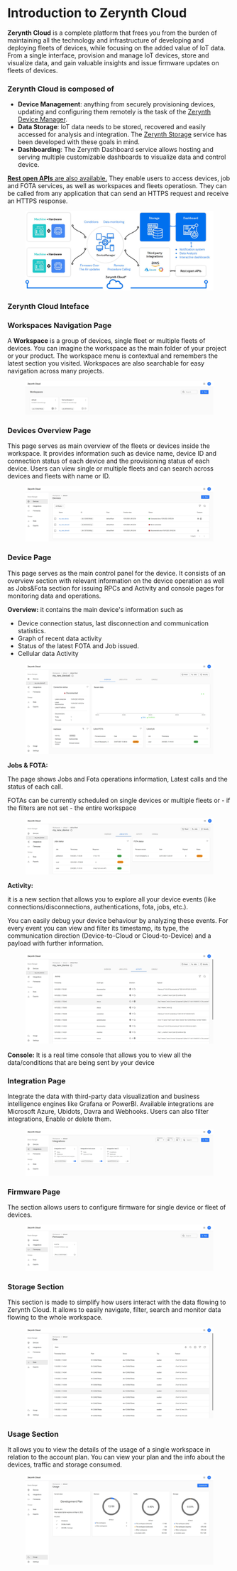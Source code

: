 # Introduction to Zerynth Cloud

**Zerynth Cloud** is a complete platform that frees you from the burden of maintaining all the technology and infrastructure of developing and deploying fleets of devices, while focusing on the added value of IoT data.
From a single interface, provision and manage IoT devices, store and visualize data, and gain valuable insights and issue firmware updates on fleets of devices.


### **Zerynth Cloud** is composed of

* **Device Management**: anything from securely provisioning devices, updating and configuring them remotely is the task of the [Zerynth Device Manager](device_manager_data_storage.md).
* **Data Storage**: IoT data needs to be stored, recovered and easily accessed for analysis and integration. The [Zerynth Storage](device_manager_data_storage.md#storage) service has been developed with these goals in mind.
* **Dashboarding**: The Zerynth Dashboard service allows hosting and serving multiple customizable dashboards to visualize data and control device.

[**Rest open APIs** are also available.](../reference/api/zdm/) They enable users to access devices, job and FOTA services, as well as workspaces and fleets operatiosn. They can be called from any application that can send an HTTPS request and receive an HTTPS response.

<figure>
  <a data-fancybox="gallery" href="img/zcloud.jpg">
  <img src="img/zcloud.jpg"/>
  </a>
</figure>


### Zerynth Cloud Inteface

### Workspaces Navigation Page

A **Workspace** is a group of devices, single fleet or multiple fleets of devices. You can imagine the workspace as the main folder of your project or your product.
The workspace menu is contextual and remembers the latest section you visited. Workspaces are also searchable for easy navigation across many projects.


<figure>
  <a data-fancybox="gallery" href="img/zcloud1.jpg">
  <img src="img/zcloud1.jpg"/>
  </a>
</figure>

### Devices Overview Page

This page serves as main overview of the fleets or devices inside the workspace. It provides information such as device name, device ID and connection status of each device and the provisioning status of each device.
Users can view single or multiple fleets and can search across devices and fleets with name or ID.



<figure>
  <a data-fancybox="gallery" href="img/zcloud2.jpg">
  <img src="img/zcloud2.jpg"/>
  </a>
</figure>


### Device Page

This page serves as the main control panel for the device. It consists of an overview section with relevant information on the device operation as well as Jobs&Fota section for issuing RPCs and Activity and console pages for monitoring data and operations.

**Overview:** it contains the main device's information such as 

* Device connection status, last disconnection and communication statistics.
* Graph of recent data activity
* Status of the latest FOTA and Job issued.
* Cellular data Activity



<figure>
  <a data-fancybox="gallery" href="img/zcloud3.jpg">
  <img src="img/zcloud3.jpg"/>
  </a>
</figure>

**Jobs & FOTA:** 

The page shows Jobs and Fota operations information, Latest calls and the status of each call.

FOTAs can be currently scheduled on single devices or multiple fleets or - if the filters are not set - the entire workspace

<figure>
  <a data-fancybox="gallery" href="img/zcloudFota.jpg">
  <img src="img/zcloudFota.jpg"/>
  </a>
</figure>

**Activity:** 

it is a new section that allows you to explore all your device events (like connections/disconnections, authentications, fota, jobs, etc.). 

You can easily debug your device behaviour by analyzing these events. For every event you can view and filter its timestamp, its type, the communication direction (Device-to-Cloud or Cloud-to-Device) and a payload with further information.


<figure>
  <a data-fancybox="gallery" href="img/zcloudAct.jpg">
  <img src="img/zcloudAct.jpg"/>
  </a>
</figure>



**Console:** 
It is a real time console that allows you to view all the data/conditions that are being sent by your device




### Integration Page

Integrate the data with third-party data visualization and business intelligence engines like Grafana or PowerBI.
Available integrations are Microsoft Azure, Ubidots, Davra and Webhooks. Users can also filter integrations, Enable or delete them.

<figure>
  <a data-fancybox="gallery" href="img/zcloud4.jpg">
  <img src="img/zcloud4.jpg"/>
  </a>
</figure>

### Firmware Page

The section allows users to configure firmware for single device or fleet of devices.
<figure>
  <a data-fancybox="gallery" href="img/zcloud5.jpg">
  <img src="img/zcloud5.jpg"/>
  </a>
</figure>

### Storage Section

This section is made to simplify how users interact with the data flowing to Zerynth Cloud.
It allows to easily navigate, filter, search and monitor data flowing to the whole workspace.


<figure>
  <a data-fancybox="gallery" href="img/zcloudStor.jpg">
  <img src="img/zcloudStor.jpg"/>
  </a>
</figure>

### Usage Section

It allows you to view the details of the usage of a single workspace in relation to the account plan. You can view your plan and the info about the devices, traffic and storage consumed.

<figure>
  <a data-fancybox="gallery" href="img/zcloud6.jpg">
  <img src="img/zcloud6.jpg"/>
  </a>
</figure>



